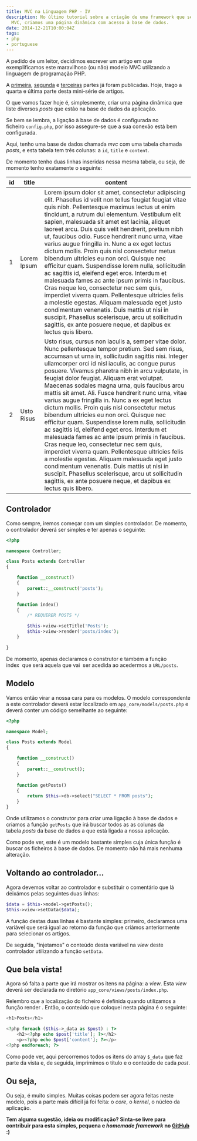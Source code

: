 ```yaml
---
title: MVC na Linguagem PHP - IV
description: No último tutorial sobre a criação de uma framework que segue o modelo
  MVC, criamos uma página dinâmica com acesso à base de dados.
date: 2014-12-21T10:00:04Z
tags:
- php
- portuguese
---
```


A pedido de um leitor, decidimos escrever um artigo em que exemplificamos este maravilhoso (ou não) modelo MVC utilizando a linguagem de programação PHP.

<!--more-->

A [primeira](/2014/12/18/mvc-linguagem-php), [segunda](/2014/12/19/mvc-linguagem-php-ii) e [terceiras](/2014/12/20/mvc-linguagem-php-iii) partes já foram publicadas. Hoje, trago a quarta e última parte desta mini-série de artigos.

O que vamos fazer hoje é, simplesmente, criar uma página dinâmica que liste diversos _posts_ que estão na base de dados da aplicação.

Se bem se lembra, a ligação à base de dados é configurada no ficheiro `config.php`, por isso assegure-se que a sua conexão está bem configurada.

Aqui, tenho uma base de dados chamada _mvc_ com uma tabela chamada _posts_, e esta tabela tem três colunas: a `id`, `title` e `content`.

De momento tenho duas linhas inseridas nessa mesma tabela, ou seja, de momento tenho exatamente o seguinte:

| id | title       | content                                                                                                                                                                                                                                                                                                                                                                                                                                                                                                                                                                                                                                                                                                                                                                                                                                                                                                                                                                                                                                                  |
|----|-------------|----------------------------------------------------------------------------------------------------------------------------------------------------------------------------------------------------------------------------------------------------------------------------------------------------------------------------------------------------------------------------------------------------------------------------------------------------------------------------------------------------------------------------------------------------------------------------------------------------------------------------------------------------------------------------------------------------------------------------------------------------------------------------------------------------------------------------------------------------------------------------------------------------------------------------------------------------------------------------------------------------------------------------------------------------------|
| 1  | Lorem Ipsum | Lorem ipsum dolor sit amet, consectetur adipiscing elit. Phasellus id velit non tellus feugiat feugiat vitae quis nibh. Pellentesque maximus lectus ut enim tincidunt, a rutrum dui elementum. Vestibulum elit sapien, malesuada sit amet est lacinia, aliquet laoreet arcu. Duis quis velit hendrerit, pretium nibh ut, faucibus odio. Fusce hendrerit nunc urna, vitae varius augue fringilla in. Nunc a ex eget lectus dictum mollis. Proin quis nisl consectetur metus bibendum ultricies eu non orci. Quisque nec efficitur quam. Suspendisse lorem nulla, sollicitudin ac sagittis id, eleifend eget eros. Interdum et malesuada fames ac ante ipsum primis in faucibus. Cras neque leo, consectetur nec sem quis, imperdiet viverra quam. Pellentesque ultricies felis a molestie egestas. Aliquam malesuada eget justo condimentum venenatis. Duis mattis ut nisi in suscipit. Phasellus scelerisque, arcu ut sollicitudin sagittis, ex ante posuere neque, et dapibus ex lectus quis libero.                                                    |
| 2  | Usto Risus  | Usto risus, cursus non iaculis a, semper vitae dolor. Nunc pellentesque tempor pretium. Sed sem risus, accumsan ut urna in, sollicitudin sagittis nisi. Integer ullamcorper orci id nisl iaculis, ac congue purus posuere. Vivamus pharetra nibh in arcu vulputate, in feugiat dolor feugiat. Aliquam erat volutpat. Maecenas sodales magna urna, quis faucibus arcu mattis sit amet. Ali. Fusce hendrerit nunc urna, vitae varius augue fringilla in. Nunc a ex eget lectus dictum mollis. Proin quis nisl consectetur metus bibendum ultricies eu non orci. Quisque nec efficitur quam. Suspendisse lorem nulla, sollicitudin ac sagittis id, eleifend eget eros. Interdum et malesuada fames ac ante ipsum primis in faucibus. Cras neque leo, consectetur nec sem quis, imperdiet viverra quam. Pellentesque ultricies felis a molestie egestas. Aliquam malesuada eget justo condimentum venenatis. Duis mattis ut nisi in suscipit. Phasellus scelerisque, arcu ut sollicitudin sagittis, ex ante posuere neque, et dapibus ex lectus quis libero. |

## Controlador


Como sempre, iremos começar com um simples controlador. De momento, o controlador deverá ser simples e ter apenas o seguinte:

```php
<?php

namespace Controller;

class Posts extends Controller
{

    function __construct()
    {
        parent::__construct('posts');
    }

    function index()
    {
        /* REQUERER POSTS */

        $this->view->setTitle('Posts');
        $this->view->render('posts/index');
    }

}
```

De momento, apenas declaramos o construtor e também a função index  que será aquela que vai  ser acedida ao acedermos a `URL/posts`.

## Modelo

Vamos então virar a nossa cara para os modelos. O modelo correspondente a este controlador deverá estar localizado em `app_core/models/posts.php` e deverá conter um código semelhante ao seguinte:

```php
<?php

namespace Model;

class Posts extends Model
{

    function __construct()
    {
        parent::__construct();
    }

    function getPosts()
    {
        return $this->db->select("SELECT * FROM posts");
    }
}
```

Onde utilizamos o construtor para criar uma ligação à base de dados e criamos a função `getPosts` que irá buscar todos as as colunas da tabela *posts* da base de dados a que está ligada a nossa aplicação.

Como pode ver, este é um modelo bastante simples cuja única função é buscar os ficheiros à base de dados. De momento não há mais nenhuma alteração.

## Voltando ao controlador...

Agora devemos voltar ao controlador e substituir o comentário que lá deixámos pelas seguintes duas linhas:

```php
$data = $this->model->getPosts();
$this->view->setData($data);
```

A função destas duas linhas é bastante simples: primeiro, declaramos uma variável que será igual ao retorno da função que criámos anteriormente para selecionar os artigos.

De seguida, "injetamos" o conteúdo desta variável na _view_ deste controlador utilizando a função `setData`.

## Que bela vista!

Agora só falta a parte que irá mostrar os itens na página: a _view_. Esta _view_ deverá ser declarada no diretório `app_core/views/posts/index.php`.

Relembro que a localização do ficheiro é definida quando utilizamos a função render . Então, o conteúdo que coloquei nesta página é o seguinte:

```php
<h1>Posts</h1>

<?php foreach ($this->_data as $post) : ?>
    <h2><?php echo $post['title']; ?></h2>
    <p><?php echo $post['content']; ?></p>
<?php endforeach; ?>
```

Como pode ver, aqui percorremos todos os itens do array `$_data` que faz parte da vista e, de seguida, imprimimos o título e o conteúdo de cada _post_.

## Ou seja,

Ou seja, é muito simples. Muitas coisas podem ser agora feitas neste modelo, pois a parte mais difícil já foi feita: o _core_, o _kernel_, o núcleo da aplicação.

**Tem alguma sugestão, ideia ou modificação? Sinta-se livre para contribuir para esta simples, pequena e _homemade framework_ no [GitHub](https://github.com/hacdias/InMVC) :)**
